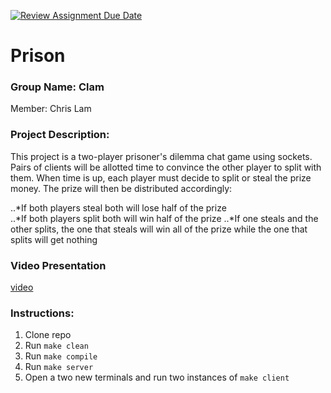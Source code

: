 [![Review Assignment Due Date](https://classroom.github.com/assets/deadline-readme-button-22041afd0340ce965d47ae6ef1cefeee28c7c493a6346c4f15d667ab976d596c.svg)](https://classroom.github.com/a/Vh67aNdh)
# Prison

### Group Name: Clam

Member: Chris Lam

### Project Description:

This project is a two-player prisoner's dilemma chat game using sockets. Pairs of clients will be allotted time to convince the other player to split with them. When time is up, each player must decide to split or steal the prize money.
The prize will then be distributed accordingly:

..*If both players steal both will lose half of the prize  
..*If both players split both will win half of the prize
..*If one steals and the other splits, the one that steals will win all of the prize while the one that splits will get nothing


### Video Presentation
[video](https://www.google.com)

### Instructions:
1. Clone repo
2. Run `make clean`
3. Run `make compile`
4. Run `make server`
5. Open a two new terminals and run two instances of `make client`
